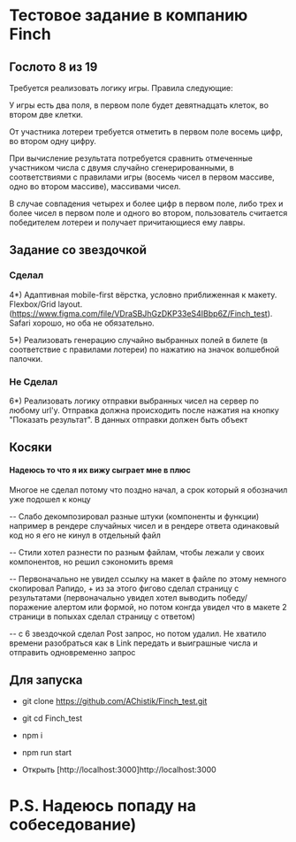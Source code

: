 # Тестовое задание в компанию Finch

## Гослото 8 из 19

Требуется реализовать логику игры. Правила следующие: 

У игры есть два поля, в первом поле будет девятнадцать клеток, во втором две клетки.

От участника лотереи требуется отметить в первом поле восемь цифр, во втором одну цифру. 

При вычисление результата потребуется сравнить отмеченные участником числа с двумя случайно сгенерированными, в соответствиями с правилами игры (восемь чисел в первом массиве, одно во втором массиве), массивами чисел. 

В случае совпадения четырех и более цифр в первом поле, либо трех и более чисел в первом поле и одного во втором, пользователь считается победителем лотереи и получает причитающиеся ему лавры.

## Задание со звездочкой 

### Сделал
4*) Адаптивная mobile-first вёрстка, условно приближенная к макету. Flexbox/Grid layout. (https://www.figma.com/file/VDraSBJhGzDKP33eS4IBbp6Z/Finch_test). Safari хорошо, но оба не обязательно.

5*) Реализовать генерацию случайно выбранных полей в билете (в соответствие с правилами лотереи) по нажатию на значок волшебной палочки.

### Не Сделал
6*) Реализовать логику отправки выбранных чисел на сервер по любому url'у. Отправка должна происходить после нажатия на кнопку "Показать результат". В данных отправки должен быть объект


## Косяки

#### Надеюсь то что я их вижу сыграет мне в плюс

Многое не сделал потому что поздно начал, а срок который я обозначил уже подошел к концу

-- Слабо декомпозировал разные штуки (компоненты и функции) например в рендере случайных чисел и в рендере ответа одинаковый код но я его не кинул в отдельный файл

-- Стили хотел разнести по разным файлам, чтобы лежали у своих компонентов, но решил сэкономить время

-- Первоначально не увидел ссылку на макет в файле по этому немного скопировал Рапидо, + из за этого фигово сделал страницу с результатами (первоначально увидел хотел выводить победу/поражение алертом или формой, но потом конгда увидел что в макете 2 страници в попыхах сделал страницу с ответом)

-- с 6 звездочкой сделал Post запрос, но потом удалил. Не хватило времени разобраться как в Link передать и выиграшные числа и отправить одновременно запрос


## Для запуска

- git clone https://github.com/AChistik/Finch_test.git
- git cd Finch_test

- npm i
- npm run start
- Открыть [http://localhost:3000]http://localhost:3000  


# P.S. Надеюсь попаду на собеседование)